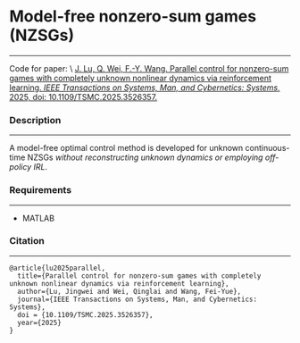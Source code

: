 # Model-free nonzero-sum games (NZSGs)
********
Code for paper: \\
[J. Lu, Q. Wei, F.-Y. Wang. Parallel control for nonzero-sum games with completely unknown nonlinear dynamics via reinforcement learning. *IEEE Transactions on Systems, Man, and Cybernetics: Systems*, 2025, doi: 10.1109/TSMC.2025.3526357.](https://ieeexplore.ieee.org/document/10849990)

### Description
********
A model-free optimal control method is developed for unknown continuous-time NZSGs *without reconstructing unknown dynamics or employing off-policy IRL*.

### Requirements
********
- MATLAB

### Citation
********
```angular2html
@article{lu2025parallel,
  title={Parallel control for nonzero-sum games with completely unknown nonlinear dynamics via reinforcement learning},
  author={Lu, Jingwei and Wei, Qinglai and Wang, Fei-Yue},
  journal={IEEE Transactions on Systems, Man, and Cybernetics: Systems},
  doi = {10.1109/TSMC.2025.3526357},
  year={2025}
}
```
